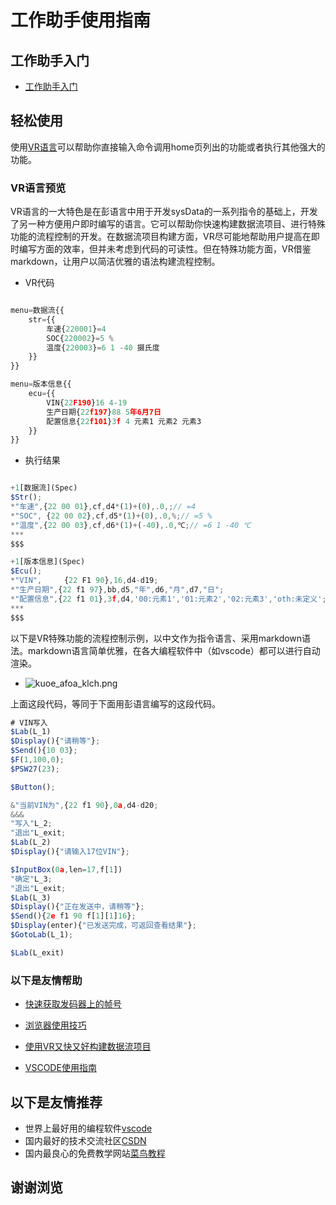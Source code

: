 # 工作助手使用指南

## 工作助手入门

* [工作助手入门](http://localhost:3009/uypi_ouss_zvow_rjok_ld_html)

## 轻松使用

使用[VR语言](http://localhost:3009/VR_VKJP)可以帮助你直接输入命令调用home页列出的功能或者执行其他强大的功能。


### VR语言预览
VR语言的一大特色是在彭语言中用于开发sysData的一系列指令的基础上，开发了另一种方便用户即时编写的语言。它可以帮助你快速构建数据流项目、进行特殊功能的流程控制的开发。在数据流项目构建方面，VR尽可能地帮助用户提高在即时编写方面的效率，但并未考虑到代码的可读性。但在特殊功能方面，VR借鉴markdown，让用户以简洁优雅的语法构建流程控制。
* VR代码
```js

menu=数据流{{
    str={{
        车速{220001}=4
        SOC{220002}=5 %
        温度{220003}=6 1 -40 摄氏度
    }}
}}

menu=版本信息{{
    ecu={{
        VIN{22F190}16 4-19
        生产日期{22f197}88 5年6月7日
        配置信息{22f101}3f 4 元素1 元素2 元素3
    }}
}}
```

* 执行结果

```js

+1[数据流](Spec)
$Str();
*"车速",{22 00 01},cf,d4*(1)+(0),.0,;// =4
*"SOC", {22 00 02},cf,d5*(1)+(0),.0,%;// =5 %
*"温度",{22 00 03},cf,d6*(1)+(-40),.0,℃;// =6 1 -40 ℃
***
$$$

+1[版本信息](Spec)
$Ecu();
*"VIN",     {22 F1 90},16,d4-d19;
*"生产日期",{22 f1 97},bb,d5,"年",d6,"月",d7,"日";
*"配置信息",{22 f1 01},3f,d4,'00:元素1','01:元素2','02:元素3','oth:未定义';
***
$$$
```

以下是VR特殊功能的流程控制示例，以中文作为指令语言、采用markdown语法。markdown语言简单优雅，在各大编程软件中（如vscode）都可以进行自动渲染。
* ![kuoe_afoa_klch.png](/img/kuoe_afoa_klch.png)

上面这段代码，等同于下面用彭语言编写的这段代码。

```js
# VIN写入
$Lab(L_1)
$Display(){"请稍等"};
$Send(){10 03};
$F(1,100,0);
$PSW27(23);

$Button();

&"当前VIN为",{22 f1 90},0a,d4-d20;
&&&
"写入"L_2;
"退出"L_exit;
$Lab(L_2)
$Display(){"请输入17位VIN"};

$InputBox(0a,len=17,f[1])
"确定"L_3;
"退出"L_exit;
$Lab(L_3)
$Display(){"正在发送中，请稍等"};
$Send(){2e f1 90 f[1][1]16};
$Display(enter){"已发送完成，可返回查看结果"};
$GotoLab(L_1);

$Lab(L_exit)
```





### 以下是友情帮助

* [快速获取发码器上的帧号](http://localhost:3009/ywzb_kfou_zv_nwvt_vo_vy_es_rjok_ld_html)

* [浏览器使用技巧](http://localhost:3009/riri_cl_rvdb_wtjn_rjok_ld_html)

* [使用VR又快又好构建数据流项目](http://localhost:3009/ywzb_kfou_zv_vr_vnwy_tu_ngnc_rjok_ld_html)

* [VSCODE使用指南](http://localhost:3009/ywzb_kfou_zv_vscode_rvdb_tsfz_rjok_ld_html)

## 以下是友情推荐

* 世界上最好用的编程软件[vscode](https://code.visualstudio.com/)
* 国内最好的技术交流社区[CSDN](https://www.csdn.net/)
* 国内最良心的免费教学网站[菜鸟教程](https://www.runoob.com/)

## 谢谢浏览